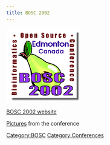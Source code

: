 ```yaml
---
title: BOSC 2002
---
```


![](Bosc-2002-logo.png "Bosc-2002-logo.png")

[BOSC 2002 website](http://open-bio.org/bosc2002)

[Pictures](http://gallery.open-bio.org/gallery2/v/bosc2002) from the
conference

<Category:BOSC> <Category:Conferences>
